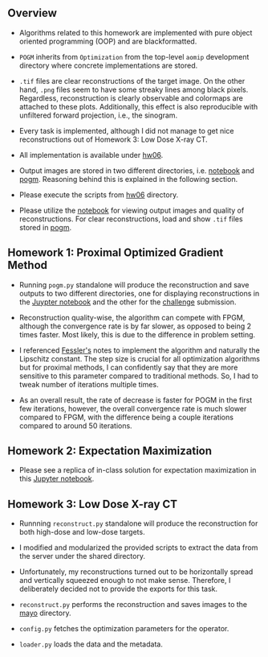 ## Overview

* Algorithms related to this homework are implemented with pure object oriented programming (OOP) and are blackformatted.

* `POGM` inherits from `Optimization` from the top-level `aomip` development directory where concrete implementations are stored.

* `.tif` files are clear reconstructions of the target image. On the other hand, `.png` files seem to have some streaky lines among black pixels. Regardless, reconstruction is clearly observable and colormaps are attached to these plots. Additionally, this effect is also reproducible with unfiltered forward projection, i.e., the sinogram.

* Every task is implemented, although I did not manage to get nice reconstructions out of Homework 3: Low Dose X-ray CT.

* All implementation is available under [hw06](https://gitlab.lrz.de/IP/teaching/applied-optimization-methods-for-inverse-problems/aomip-kaan-guney-keklikci/-/tree/main/homework/hw06).

* Output images are stored in two different directories, i.e. [notebook](https://gitlab.lrz.de/IP/teaching/applied-optimization-methods-for-inverse-problems/aomip-kaan-guney-keklikci/-/tree/main/homework/hw06/images/notebook) and [pogm](https://gitlab.lrz.de/IP/teaching/applied-optimization-methods-for-inverse-problems/aomip-kaan-guney-keklikci/-/tree/main/homework/hw06/images/pogm). Reasoning behind this is explained in the following section.

* Please execute the scripts from [hw06](https://gitlab.lrz.de/IP/teaching/applied-optimization-methods-for-inverse-problems/aomip-kaan-guney-keklikci/-/tree/main/homework/hw06) directory.

* Please utilize the [notebook](https://gitlab.lrz.de/IP/teaching/applied-optimization-methods-for-inverse-problems/aomip-kaan-guney-keklikci/-/tree/main/homework/hw06/images/notebook) for viewing output images and quality of reconstructions. For clear reconstructions, load and show `.tif` files stored in [pogm](https://gitlab.lrz.de/IP/teaching/applied-optimization-methods-for-inverse-problems/aomip-kaan-guney-keklikci/-/tree/main/homework/hw06/images/pogm).

## Homework 1: Proximal Optimized Gradient Method

* Running `pogm.py` standalone will produce the reconstruction and save outputs to two different directories, one for displaying reconstructions in the [Juypter notebook](https://gitlab.lrz.de/IP/teaching/applied-optimization-methods-for-inverse-problems/aomip-kaan-guney-keklikci/-/blob/main/homework/hw06/notebook.ipynb) and the other for the [challenge](https://submission.ciip.in.tum.de/) submission.

* Reconstruction quality-wise, the algorithm can compete with FPGM, although the convergence rate is by far slower, as opposed to being 2 times faster. Most likely, this is due to the difference in problem setting. 

* I referenced [Fessler's](https://web.eecs.umich.edu/~fessler/course/598/l/n-05-prox.pdf) notes to implement the algorithm and naturally the Lipschitz constant. The step size is crucial for all optimization algorithms but for proximal methods, I can confidently say that they are more sensitive to this parameter compared to traditional methods. So, I had to tweak number of iterations multiple times. 

* As an overall result, the rate of decrease is faster for POGM in the first few iterations, however, the overall convergence rate is much slower compared to FPGM, with the difference being a couple iterations compared to around 50 iterations.
    
    
## Homework 2: Expectation Maximization

* Please see a replica of in-class solution for expectation maximization in this [Jupyter notebook](https://gitlab.lrz.de/IP/teaching/applied-optimization-methods-for-inverse-problems/aomip-kaan-guney-keklikci/-/blob/main/homework/hw06/mlem.ipynb).
    
## Homework 3: Low Dose X-ray CT
    
* Runnning `reconstruct.py` standalone will produce the reconstruction for both high-dose and low-dose targets.

* I modified and modularized the provided scripts to extract the data from the server under the shared directory.

* Unfortunately, my reconstructions turned out to be horizontally spread and vertically squeezed enough to not make sense. Therefore, I deliberately decided not to provide the exports for this task.

* `reconstruct.py` performs the reconstruction and saves images to the [mayo](https://gitlab.lrz.de/IP/teaching/applied-optimization-methods-for-inverse-problems/aomip-kaan-guney-keklikci/-/tree/main/homework/hw06/images/mayo) directory.

* `config.py` fetches the optimization parameters for the operator.

* `loader.py` loads the data and the metadata.